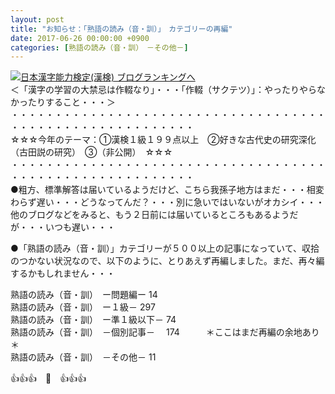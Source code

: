 ```yaml
---
layout: post
title: "お知らせ：「熟語の読み（音・訓）」　カテゴリーの再編"
date: 2017-06-26 00:00:00 +0900
categories: [熟語の読み（音・訓）　－その他－]
---
```


[![](/syuusyuu9701/assets/images/お知らせ：「熟語の読み（音・訓）」-カテゴリーの再編-br_c_3028_1.gif)](http://blog.with2.net/link.php?1659096:3028 "日本漢字能力検定(漢検) ブログランキングへ")[日本漢字能力検定(漢検) ブログランキングへ](http://blog.with2.net/link.php?1659096:3028)  
＜「漢字の学習の大禁忌は作輟なり」・・・「作輟（サクテツ）」：やったりやらなかったりすること・・・＞  
・・・・・・・・・・・・・・・・・・・・・・・・・・・・・・・・・・・・・・・・・・・・・・・・・・・・・・・・・  
☆☆☆今年のテーマ：①漢検１級１９９点以上　②好きな古代史の研究深化（古田説の研究）　③（非公開）　☆☆☆　　  
・・・・・・・・・・・・・・・・・・・・・・・・・・・・・・・・・・・・・・・・・・・・・・・・・・・・・・・・・  
●粗方、標準解答は届いているようだけど、こちら我孫子地方はまだ・・・相変わらず遅い・・・どうなってんだ？・・・別に急いではいないがオカシイ・・・他のブログなどをみると、もう２日前には届いているところもあるようだが・・・いつも遅い・・・  
  
●「熟語の読み（音・訓）」カテゴリーが５００以上の記事になっていて、収拾のつかない状況なので、以下のように、とりあえず再編しました。まだ、再々編するかもしれません・・・  
  
熟語の読み（音・訓）　ー問題編ー 14   
熟語の読み（音・訓）　ー１級－ 297   
熟語の読み（音・訓）　ー準１級以下－ 74   
熟語の読み（音・訓）　－個別記事－　 174　　　＊ここはまだ再編の余地あり＊   
熟語の読み（音・訓）　－その他－ 11   
  
👍👍👍　🐔　👍👍👍